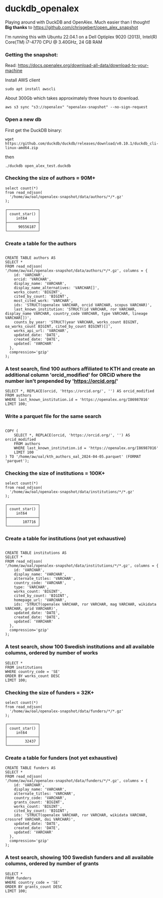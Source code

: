 # duckdb_openalex

Playing around with DuckDB and OpenAlex. Much easier than I thought!    
**Big thanks** to https://github.com/chrisgebert/open_alex_snapshot

I'm running this with Ubuntu 22.04.1 on a Dell Optiplex 9020 (2013), Intel(R) Core(TM) i7-4770 CPU @ 3.40GHz, 24 GB RAM


### Getting the snapshot:

Read: https://docs.openalex.org/download-all-data/download-to-your-machine    

Install AWS client
````
sudo apt install awscli
````
About 300Gb which takes approximately three hours to download.

````
aws s3 sync "s3://openalex" "openalex-snapshot" --no-sign-request
````


### Open a new db
First get the DuckDB binary:  
````
wget https://github.com/duckdb/duckdb/releases/download/v0.10.1/duckdb_cli-linux-amd64.zip
````
then

````
./duckdb open_alex_test.duckdb
````

### Checking the size of authors = 90M+

````
select count(*)
from read_ndjson(
  '/home/aw/oal/openalex-snapshot/data/authors/*/*.gz'
);
````
````
┌──────────────┐
│ count_star() │
│    int64     │
├──────────────┤
│     90556187 │
└──────────────┘
````

### Create a table for the authors

````

CREATE TABLE authors AS
SELECT *
FROM read_ndjson(
'/home/aw/oal/openalex-snapshot/data/authors/*/*.gz', columns = {
    id: 'VARCHAR',
    orcid: 'VARCHAR',
    display_name: 'VARCHAR',
    display_name_alternatives: 'VARCHAR[]',
    works_count: 'BIGINT',
    cited_by_count: 'BIGINT',
    most_cited_work: 'VARCHAR',
    ids: 'STRUCT(openalex VARCHAR, orcid VARCHAR, scopus VARCHAR)',
    last_known_institution: 'STRUCT(id VARCHAR, ror VARCHAR, display_name VARCHAR, country_code VARCHAR, type VARCHAR, lineage VARCHAR[])',
    counts_by_year: 'STRUCT(year VARCHAR, works_count BIGINT, oa_works_count BIGINT, cited_by_count BIGINT)[]',
    works_api_url: 'VARCHAR',
    updated_date: 'DATE',
    created_date: 'DATE',
    updated: 'VARCHAR'
  },
  compression='gzip'
);
````
### A test search, find 100 authors affiliated to KTH and create an additional column 'orcid_modified' for ORCiD where the number isn't prepended by 'https://orcid.org/'

````
SELECT *, REPLACE(orcid, 'https://orcid.org/', '') AS orcid_modified
FROM authors
WHERE last_known_institution.id = 'https://openalex.org/I86987016'
LIMIT 100;
````

### Write a parquet file for the same search

````

COPY (
    SELECT *, REPLACE(orcid, 'https://orcid.org/', '') AS orcid_modified
    FROM authors
    WHERE last_known_institution.id = 'https://openalex.org/I86987016'
    LIMIT 100
) TO '/home/aw/oal/kth_authors_oal_2024-04-05.parquet' (FORMAT 'parquet');

````

### Checking the size of institutions = 100K+

````
select count(*)
from read_ndjson(
  '/home/aw/oal/openalex-snapshot/data/institutions/*/*.gz'
);
````
````
┌──────────────┐
│ count_star() │
│    int64     │
├──────────────┤
│       107716 │
└──────────────┘
````

### Create a table for institutions (not yet exhaustive)

````

CREATE TABLE institutions AS
SELECT *
FROM read_ndjson(
'/home/aw/oal/openalex-snapshot/data/institutions/*/*.gz', columns = {
    id: 'VARCHAR',
    display_name: 'VARCHAR',
    alternate_titles: 'VARCHAR',
    country_code: 'VARCHAR',
    type: 'VARCHAR',
    works_count: 'BIGINT',
    cited_by_count: 'BIGINT',
    homepage_url: 'VARCHAR',
    ids: 'STRUCT(openalex VARCHAR, ror VARCHAR, mag VARCHAR, wikidata VARCHAR, grid VARCHAR)',
    updated_date: 'DATE',
    created_date: 'DATE',
    updated: 'VARCHAR'
  },
  compression='gzip'
);
````
### A test search, show 100 Swedish institutions and all available columns, ordered by number of works

````
SELECT *
FROM institutions
WHERE country_code = 'SE'
ORDER BY works_count DESC
LIMIT 100;
````

### Checking the size of funders = 32K+

````
select count(*)
from read_ndjson(
  '/home/aw/oal/openalex-snapshot/data/funders/*/*.gz'
);
````
````
┌──────────────┐
│ count_star() │
│    int64     │
├──────────────┤
│        32437 │
└──────────────┘

````

### Create a table for funders (not yet exhaustive)

````
CREATE TABLE funders AS
SELECT *
FROM read_ndjson(
'/home/aw/oal/openalex-snapshot/data/funders/*/*.gz', columns = {
    id: 'VARCHAR',
    display_name: 'VARCHAR',
    alternate_titles: 'VARCHAR',
    country_code: 'VARCHAR',
    grants_count: 'BIGINT',
    works_count: 'BIGINT',
    cited_by_count: 'BIGINT',
    ids: 'STRUCT(openalex VARCHAR, ror VARCHAR, wikidata VARCHAR, crossref VARCHAR, doi VARCHAR)',
    updated_date: 'DATE',
    created_date: 'DATE',
    updated: 'VARCHAR'
  },
  compression='gzip'
);
````

### A test search, showing 100 Swedish funders and all available columns, ordered by number of grants 

````
SELECT *
FROM funders
WHERE country_code = 'SE'
ORDER BY grants_count DESC
LIMIT 100;
````
